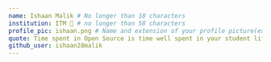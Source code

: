 ```yaml
---
name: Ishaan Malik # No longer than 18 characters
institution: ITM 🚩 # no longer than 58 characters
profile_pic: ishaan.png # Name and extension of your profile picture(ex. mona.png)
quote: Time spent in Open Source is time well spent in your student life. # no longer than 100 characters
github_user: ishaan28malik
---
```

